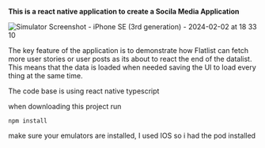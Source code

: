 **This is a react native application to create a Socila Media Application**

![Simulator Screenshot - iPhone SE (3rd generation) - 2024-02-02 at 18 33 10](https://github.com/EmiRoberti77/rn_actor/assets/153006539/eaeed3ec-35c0-4ae3-a801-847473906fbd)

The key feature of the application is to demonstrate how Flatlist can fetch more user stories or user posts as its about to react the end of the datalist.  This means that the data is loaded when needed saving the UI to load every thing at the same time.

The code base is using
react native
typescript 

when downloading this project run

`npm install`

make sure your emulators are installed, I used IOS so i had the pod installed
